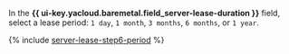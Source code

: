 In the **{{ ui-key.yacloud.baremetal.field_server-lease-duration }}** field, select a lease period: `1 day`, `1 month`, `3 months`, `6 months`, or `1 year`.

{% include [server-lease-step6-period](server-lease-step6-period.md) %}
